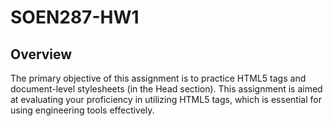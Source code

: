 # SOEN287-HW1
## Overview
The primary objective of this assignment is to practice HTML5 tags and document-level stylesheets (in the Head section). This assignment is aimed at evaluating your proficiency in utilizing HTML5 tags, which is essential for using engineering tools effectively.
